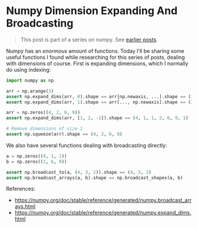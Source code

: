 # Numpy Dimension Expanding And Broadcasting
> This post is part of a series on numpy. See [earlier posts](/).

Numpy has an *enormous* amount of functions. Today I'll be sharing some useful functions I found while researching for this series of posts, dealing with dimensions of course. First is expanding dimensions, which I normally do using indexing:
```python
import numpy as np

arr = np.arange(3)
assert np.expand_dims(arr, 0).shape == arr[np.newaxis, ...].shape == (1, 3)
assert np.expand_dims(arr, 1).shape == arr[..., np.newaxis].shape == (3, 1)

arr = np.zeros((4, 2, 6, 9))
assert np.expand_dims(arr, [1, 2, -1]).shape == (4, 1, 1, 2, 6, 9, 1)

# Remove dimensions of size 1
assert np.squeeze(arr).shape == (4, 2, 6, 9)
```

We also have several functions dealing with broadcasting directly:
```python
a = np.zeros((4, 1, 1))
b = np.zeros((1, 6, 9))

assert np.broadcast_to(a, (4, 3, 2)).shape == (4, 3, 2)
assert np.broadcast_arrays(a, b).shape == np.broadcast_shapes(a, b)
```

References:
- https://numpy.org/doc/stable/reference/generated/numpy.broadcast_arrays.html
- https://numpy.org/doc/stable/reference/generated/numpy.expand_dims.html
